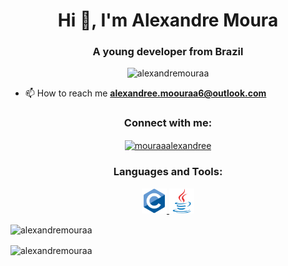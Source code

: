 <h1 align="center">Hi 👋, I'm Alexandre Moura</h1>
<h3 align="center">A young developer from Brazil</h3>

<p align="center"> <img src="https://komarev.com/ghpvc/?username=alexandremouraa&label=Profile%20views&color=0e75b6&style=flat" alt="alexandremouraa" /> </p>

- 📫 How to reach me **alexandree.moouraa6@outlook.com**

<h3 align="center">Connect with me:</h3>
<p align="center">
<a href="https://instagram.com/mouraaalexandree" target="blank"><img align="center" src="https://raw.githubusercontent.com/rahuldkjain/github-profile-readme-generator/master/src/images/icons/Social/instagram.svg" alt="mouraaalexandree" height="30" width="40" /></a>
</p>

<h3 align="center">Languages and Tools:</h3>
<p align="center"> <a href="https://www.cprogramming.com/" target="_blank" rel="noreferrer"> <img src="https://raw.githubusercontent.com/devicons/devicon/master/icons/c/c-original.svg" alt="c" width="40" height="40"/> </a> <a href="https://www.java.com" target="_blank" rel="noreferrer"> <img src="https://raw.githubusercontent.com/devicons/devicon/master/icons/java/java-original.svg" alt="java" width="40" height="40"/> </a> </p>

<p><img align="center" src="https://github-readme-stats.vercel.app/api/top-langs?username=alexandremouraa&show_icons=true&locale=en&layout=compact" alt="alexandremouraa" /></p>

<p><img align="center" src="https://github-readme-streak-stats.herokuapp.com/?user=alexandremouraa&" alt="alexandremouraa" /></p>
